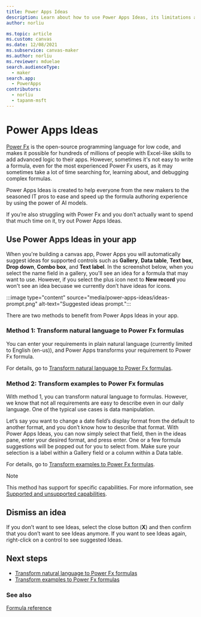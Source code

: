 ```yaml
---
title: Power Apps Ideas
description: Learn about how to use Power Apps Ideas, its limitations and supportability, and benefit from the generated formulas.
author: norliu

ms.topic: article
ms.custom: canvas
ms.date: 12/08/2021
ms.subservice: canvas-maker
ms.author: norliu
ms.reviewer: mduelae
search.audienceType: 
  - maker
search.app: 
  - PowerApps
contributors:
  - norliu
  - tapanm-msft
---
```


# Power Apps Ideas


[Power Fx](/power-platform/power-fx/overview) is the open-source programming language for low code, and makes it possible for hundreds of millions of people with Excel-like skills to add advanced logic to their apps. However, sometimes it's not easy to write a formula, even for the most experienced Power Fx users, as it may sometimes take a lot of time searching for, learning about, and debugging complex formulas.

Power Apps Ideas is created to help everyone from the new makers to the seasoned IT pros to ease and speed up the formula authoring experience by using the power of AI models.

If you’re also struggling with Power Fx and you don’t actually want to spend that much time on it, try out Power Apps Ideas.

## Use Power Apps Ideas in your app

When you're building a canvas app, Power Apps you will automatically suggest ideas for supported controls such as **Gallery**, **Data table**, **Text box**, **Drop down**, **Combo box**, and **Text label**. In the screenshot below, when you select the name field in a gallery, you'll see an idea for a formula that may want to use. However, if you select the plus icon next to **New record** you won't see an idea becuase we currently don’t have ideas for icons. 

:::image type="content" source="media/power-apps-ideas/ideas-prompt.png" alt-text="Suggested ideas prompt.":::

There are two methods to benefit from Power Apps Ideas in your app.

### Method 1: Transform natural language to Power Fx formulas

You can enter your requirements in plain natural language (currently limited to English (en-us)), and Power Apps transforms your requirement to Power Fx formula.

For details, go to [Transform natural language to Power Fx formulas](power-apps-ideas-transform.md).


### Method 2: Transform examples to Power Fx formulas

With method 1, you can transform natural language to formulas. However, we know that not all requirements are easy to describe even in our daily language. One of the typical use cases is data manipulation.

Let’s say you want to change a date field’s display format from the default to another format, and you don’t know how to describe that format. With Power Apps Ideas, you can now simply select that field, then in the ideas pane, enter your desired format, and press enter. One or a few formula suggestions will be popped out for you to select from.
Make sure your selection is a label within a Gallery field or a column within a Data table.

For details, go to [Transform examples to Power Fx formulas](power-apps-ideas-train-examples.md).

> [!NOTE]
> This method has support for specific capabilities. For more information, see [Supported and unsupported capabilities](power-apps-ideas-train-examples.md#supported-and-unsupported-capabilities).

## Dismiss an idea

If you don’t want to see Ideas, select the close button (**X**) and then confirm that you don’t want to see Ideas anymore. 
If you want to see Ideas again, right-click on a control to see suggested Ideas.


## Next steps

- [Transform natural language to Power Fx formulas](power-apps-ideas-transform.md)
- [Transform examples to Power Fx formulas](power-apps-ideas-train-examples.md)

### See also

[Formula reference](formula-reference.md)
